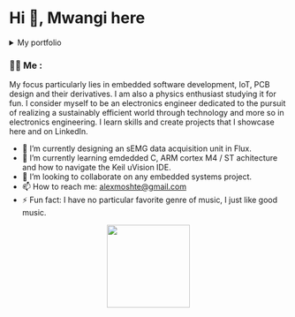 

<h1>Hi 👋, Mwangi here </h1>

<details>
<summary> My portfolio </summary>

 <!--  
|              **Skill/Tool/Language**                     | **Rank / 10** |
|-----------------------------------------------------:|-----------     |
| PCB design:Kicad, Flux                               | 6              |
| Embedded C/ C++                                      | 4              |
| STM32 Cube IDE                                       | 3              |
| Keil uVisison                                        | 1              |
| ST Architecture/Cortex M4                            | 5              |
| LaTEX                                                | 4              |
-->

``` C++
typedef struct
{  char Education;
   char Programming_Languages[];
   char Embedded_software_development_tools[];
   char PCB_design_softwares[];
   char Knowhow[];
} Portfolio;

int main (void)
{
 Portfolio MwangiAlex;

 MwangiAlex.Education = Bsc_Electrical_and_Electronics_Engineering /*DeKUT*/

 uint32_t * arrPL=NULL;
 arrPL=& MwangiAlex.Programming_Languages[0];
         arrPL[3]= {Embedded_C, C++, LaTEX, MATLAB};  

 uint32_t * arrESDT=NULL;
 arrEDS=& MwangiAlex.Embedded_software_development_tools[0];
         arrESDT[2]={Keil_uvision, STM32CubeIDE};

 uint32_t * arrPDS=NULL;
 arrPDS=& MwangiAlex.PCB_design_softwares[0];
         arrPDS[2]={Kicad, Flux};

 uint32_t * arrK=NULL;
 arrK=& MwangiAlex.Knowhow[0];
         arrK[2]={ARM_Cortex_M4, STM32_Architecture};

return 0;
}
```
⬆️ Embedded C
</details> 


### :man_technologist: Me :
My focus particularly lies in embedded software development, IoT, PCB design and their derivatives. I am also a physics enthusiast studying it for fun. I consider myself to be an electronics engineer dedicated to the pursuit of realizing a sustainably efficient world through technology and more so in electronics engineering. I learn skills and create projects that I showcase here and on LinkedIn.

<!-- How to reach me: [![Linkedin Badge](https://img.shields.io/badge/-MwangiAlex-blue?style=flat&logo=Linkedin&logoColor=white)](https://www.linkedin.com/in/mwangi-alex/)-->

- 🔭 I’m currently designing an sEMG data acquisition unit in Flux.
- 🌱 I’m currently learning emdedded C, ARM cortex M4 / ST achitecture and how to navigate the Keil uVision IDE. 
- 👯 I’m looking to collaborate on any embedded systems project.
- 📫 How to reach me: alexmoshte@gmail.com
- ⚡ Fun fact: I have no particular favorite genre of music, I just like good music.

<div id="header" align="center">
  <img src="https://media.giphy.com/media/cyBjN2W4SQGFT4SscZ/giphy.gif" width="150"/>
</div>




<!--
**MoshteAlex/MoshteAlex** is a ✨ _special_ ✨ repository because its `README.md` (this file) appears on your GitHub profile.

Here are some ideas to get you started:

- 🔭 I’m currently working on ...
- 🌱 I’m currently learning ...
- 👯 I’m looking to collaborate on ...
- 🤔 I’m looking for help with ...
- 💬 Ask me about ...
- 📫 How to reach me: ...
- 😄 Pronouns: ...
- ⚡ Fun fact: ...
-->
